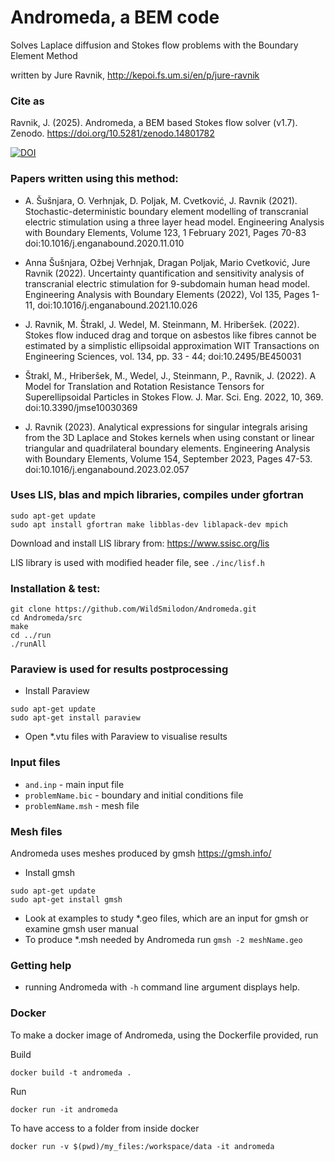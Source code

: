 # Andromeda, a BEM code

Solves Laplace diffusion and Stokes flow problems with the Boundary Element Method

written by Jure Ravnik, http://kepoi.fs.um.si/en/p/jure-ravnik 

### Cite as

Ravnik, J. (2025). Andromeda, a BEM based Stokes flow solver (v1.7). Zenodo. https://doi.org/10.5281/zenodo.14801782

[![DOI](https://zenodo.org/badge/DOI/10.5281/zenodo.14801782.svg)](https://doi.org/10.5281/zenodo.14801782)

### Papers written using this method:

* A. Šušnjara, O. Verhnjak, D. Poljak, M. Cvetković, J. Ravnik (2021). Stochastic-deterministic boundary element modelling of transcranial electric stimulation using a three layer head model. Engineering Analysis with Boundary Elements, Volume 123, 1 February 2021, Pages 70-83 
doi:10.1016/j.enganabound.2020.11.010

* Anna Šušnjara, Ožbej Verhnjak, Dragan Poljak, Mario Cvetković, Jure Ravnik (2022). Uncertainty quantification and sensitivity analysis of transcranial electric stimulation for 9-subdomain human head model. Engineering Analysis with Boundary Elements (2022), Vol 135, Pages 1-11, doi:10.1016/j.enganabound.2021.10.026

* J. Ravnik, M. Štrakl, J. Wedel, M. Steinmann, M. Hriberšek. (2022). Stokes flow induced drag and torque on asbestos like fibres cannot be estimated by a simplistic ellipsoidal approximation WIT Transactions on Engineering Sciences, vol. 134, pp. 33 - 44; doi:10.2495/BE450031

* Štrakl, M., Hriberšek, M., Wedel, J., Steinmann, P., Ravnik, J. (2022). A Model for Translation and Rotation Resistance Tensors for Superellipsoidal Particles in Stokes Flow. J. Mar. Sci. Eng. 2022, 10, 369. doi:10.3390/jmse10030369

* J. Ravnik (2023). Analytical expressions for singular integrals arising from the 3D Laplace and Stokes kernels when using constant or linear triangular and quadrilateral boundary elements. Engineering Analysis with Boundary Elements, Volume 154, September 2023, Pages 47-53. doi:10.1016/j.enganabound.2023.02.057

### Uses LIS, blas and mpich libraries, compiles under gfortran

```
sudo apt-get update
sudo apt install gfortran make libblas-dev liblapack-dev mpich
```

Download and install LIS library from: https://www.ssisc.org/lis

LIS library is used with modified header file, see ```./inc/lisf.h```


### Installation & test:

```
git clone https://github.com/WildSmilodon/Andromeda.git
cd Andromeda/src
make
cd ../run
./runAll
```


### Paraview is used for results postprocessing

* Install Paraview

```
sudo apt-get update
sudo apt-get install paraview
```

* Open *.vtu files with Paraview to visualise results


### Input files

* ```and.inp``` - main input file
* ```problemName.bic``` - boundary and initial conditions file
* ```problemName.msh``` - mesh file 

### Mesh files

Andromeda uses meshes produced by gmsh https://gmsh.info/

* Install gmsh

```
sudo apt-get update
sudo apt-get install gmsh
```

* Look at examples to study *.geo files, which are an input for gmsh or examine gmsh user manual
* To produce *.msh needed by Andromeda run ```gmsh -2 meshName.geo```

### Getting help

* running Andromeda with ```-h``` command line argument displays help.

### Docker

To make a docker image of Andromeda, using the Dockerfile provided, run

Build

```docker build -t andromeda .```

Run

```docker run -it andromeda```

To have access to a folder from inside docker

```docker run -v $(pwd)/my_files:/workspace/data -it andromeda```
